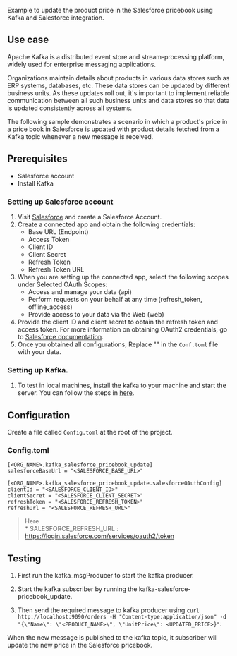 Example to update the product price in the Salesforce pricebook using Kafka and Salesforce integration.

## Use case
Apache Kafka is a distributed event store and stream-processing platform, widely used for enterprise messaging applications.

Organizations maintain details about products in various data stores such as ERP systems, databases, etc. These data stores can be updated by different business units. As these updates roll out, it's important to implement reliable communication between all such business units and data stores so that data is updated consistently across all systems.

The following sample demonstrates a scenario in which a product's price in a price book in Salesforce is updated with product details fetched from a Kafka topic whenever a new message is received.

## Prerequisites
* Salesforce account
* Install Kafka

### Setting up Salesforce account
1. Visit [Salesforce](https://www.salesforce.com/) and create a Salesforce Account.
2. Create a connected app and obtain the following credentials:
    *   Base URL (Endpoint)
    *   Access Token
    *   Client ID
    *   Client Secret
    *   Refresh Token
    *   Refresh Token URL
3. When you are setting up the connected app, select the following scopes under Selected OAuth Scopes:
    *   Access and manage your data (api)
    *   Perform requests on your behalf at any time (refresh_token, offline_access)
    *   Provide access to your data via the Web (web)
4. Provide the client ID and client secret to obtain the refresh token and access token. For more information on obtaining OAuth2 credentials, go to [Salesforce documentation](https://help.salesforce.com/articleView?id=remoteaccess_authenticate_overview.htm).
5. Once you obtained all configurations, Replace "" in the `Conf.toml` file with your data.

### Setting up Kafka.
1. To test in local machines, install the kafka to your machine and start the server. You can follow the steps in [here](https://kafka.apache.org/quickstart).

## Configuration
Create a file called `Config.toml` at the root of the project.

### Config.toml 
```
[<ORG_NAME>.kafka_salesforce_pricebook_update]
salesforceBaseUrl = "<SALESFORCE_BASE_URL>"

[<ORG_NAME>.kafka_salesforce_pricebook_update.salesforceOAuthConfig]
clientId = "<SALESFORCE_CLIENT_ID>"
clientSecret = "<SALESFORCE_CLIENT_SECRET>"
refreshToken = "<SALESFORCE_REFRESH_TOKEN>"
refreshUrl = "<SALESFORCE_REFRESH_URL>"
```
> Here   
    * SALESFORCE_REFRESH_URL : https://login.salesforce.com/services/oauth2/token


## Testing
1. First run the kafka_msgProducer to start the kafka producer.

2. Start the kafka subscriber by running the kafka-salesforce-pricebook_update.

3. Then send the required message to kafka producer using `curl http://localhost:9090/orders -H "Content-type:application/json" -d "{\"Name\": \"<PRODUCT_NAME>\", \"UnitPrice\": <UPDATED_PRICE>}"`.

When the new message is published to the kafka topic, it subscriber will update the new price in the Salesforce pricebook.

